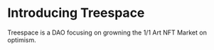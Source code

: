 # Introducing Treespace
Treespace is a DAO focusing on growning the 1/1 Art NFT Market on optimism. 
